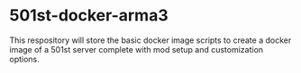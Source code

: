 # 501st-docker-arma3
This respository will store the basic docker image scripts to create a docker image of a 501st server complete with mod setup and customization options.
